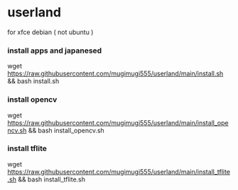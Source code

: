 # userland

for xfce debian ( not ubuntu )

### install apps and japanesed
wget https://raw.githubusercontent.com/mugimugi555/userland/main/install.sh && bash install.sh

### install opencv
wget https://raw.githubusercontent.com/mugimugi555/userland/main/install_opencv.sh && bash install_opencv.sh

### install tflite
wget https://raw.githubusercontent.com/mugimugi555/userland/main/install_tflite.sh && bash install_tflite.sh
